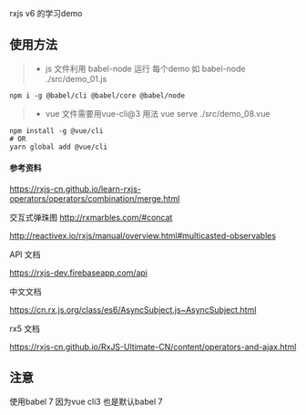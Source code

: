 rxjs v6 的学习demo
## 使用方法
> * js 文件利用 babel-node 运行 每个demo 如 babel-node ./src/demo_01.js
> 
    npm i -g @babel/cli @babel/core @babel/node
> * vue 文件需要用vue-cli@3 用法 vue serve ./src/demo_08.vue
```
npm install -g @vue/cli
# OR
yarn global add @vue/cli
```
#### 参考资料
https://rxjs-cn.github.io/learn-rxjs-operators/operators/combination/merge.html

交互式弹珠图
http://rxmarbles.com/#concat 

http://reactivex.io/rxjs/manual/overview.html#multicasted-observables

API 文档

https://rxjs-dev.firebaseapp.com/api

中文文档

https://cn.rx.js.org/class/es6/AsyncSubject.js~AsyncSubject.html

rx5 文档

https://rxjs-cn.github.io/RxJS-Ultimate-CN/content/operators-and-ajax.html

## 注意
使用babel 7 因为vue cli3 也是默认babel 7